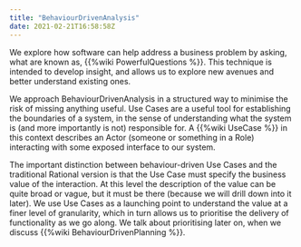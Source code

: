 ```yaml
---
title: "BehaviourDrivenAnalysis"
date: 2021-02-21T16:58:58Z
---
```


We explore how software can help address a business problem by asking, what are known as, {{%wiki PowerfulQuestions %}}. This technique is intended to develop insight, and allows us to explore new avenues and better understand existing ones.

We approach BehaviourDrivenAnalysis in a structured way to minimise the risk of missing anything useful. Use Cases are a useful tool for establishing the boundaries of a system, in the sense of understanding what the system is (and more importantly is not) responsible for. A {{%wiki UseCase %}} in this context describes an Actor (someone or something in a Role) interacting with some exposed interface to our system.

The important distinction between behaviour-driven Use Cases and the traditional Rational version is that the Use Case must specify the business value of the interaction. At this level the description of the value can be quite broad or vague, but it must be there (because we will drill down into it later). We use Use Cases as a launching point to understand the value at a finer level of granularity, which in turn allows us to prioritise the delivery of functionality as we go along. We talk about prioritising later on, when we discuss {{%wiki BehaviourDrivenPlanning %}}.
